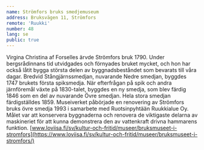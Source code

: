 ```yaml
---
name: Strömfors bruks smedjemuseum
address: Bruksvägen 11, Strömfors
remote: 'Ruukki'
number: 48
lang: se
public: true
---
```

Virgina Christina af Forselles ärvde Strömfors bruk 1790. Under bergsrådinnans tid utvidgades och förnyades bruket mycket, och hon har också låtit bygga största delen av byggnadsbeståndet som bevarats till våra dagar. Bredvid Stångjärnssmedjan, nuvarande Nedre smedjan, byggdes 1747 brukets första spiksmedja. När efterfrågan på spik och andra järnföremål växte på 1830-talet, byggdes en ny smedja, som blev färdig 1846 som en del av nuvarande Övre smedjan. Hela stora smedjan färdigställdes 1859. Museiverket påbörjade en renovering av Strömfors bruks övre smedja 1993 i samarbete med Ruotsinpyhtään Ruukkialue Oy. Målet var att konservera byggnaderna och renovera de viktigaste delarna av maskineriet för att kunna demonstrera den av vattenkraft drivna hammarens funktion.
[www.loviisa.fi/sv/kultur-och-fritid/museer/bruksmuseet-i-stromfors](https://www.loviisa.fi/sv/kultur-och-fritid/museer/bruksmuseet-i-stromfors/)
